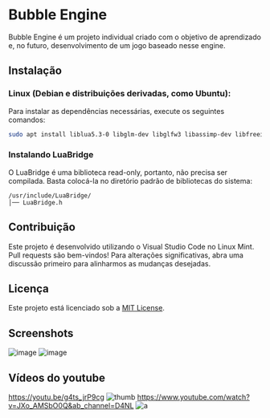 # Bubble Engine

Bubble Engine é um projeto individual criado com o objetivo de aprendizado e, no futuro, desenvolvimento de um jogo baseado nesse engine.

## Instalação

### Linux (Debian e distribuições derivadas, como Ubuntu):

Para instalar as dependências necessárias, execute os seguintes comandos:

```bash
sudo apt install liblua5.3-0 libglm-dev libglfw3 libassimp-dev libfreeimage-dev rapidjson-dev libbullet-dev libfreetype6-dev
```

### Instalando LuaBridge

O LuaBridge é uma biblioteca read-only, portanto, não precisa ser compilada. Basta colocá-la no diretório padrão de bibliotecas do sistema:

```plaintext
/usr/include/LuaBridge/
│── LuaBridge.h
```

## Contribuição

Este projeto é desenvolvido utilizando o Visual Studio Code no Linux Mint. Pull requests são bem-vindos! Para alterações significativas, abra uma discussão primeiro para alinharmos as mudanças desejadas.

## Licença

Este projeto está licenciado sob a [MIT License](https://choosealicense.com/licenses/mit/).

## Screenshots

![image](https://github.com/user-attachments/assets/16a070be-32ae-4eb5-b299-5245e563cdc4)
![image](https://github.com/user-attachments/assets/65968911-e9cd-44c7-868b-81286b40889d)

## Vídeos do youtube
https://youtu.be/g4ts_jrP9cg
![thumb](https://github.com/user-attachments/assets/fc9f3c5e-1919-4099-8339-774a22db1503)
https://www.youtube.com/watch?v=JXo_AMSbO0Q&ab_channel=D4NL
![a](https://github.com/user-attachments/assets/ddf1fab5-8873-43de-83e6-da597637dba0)


&#x20;
